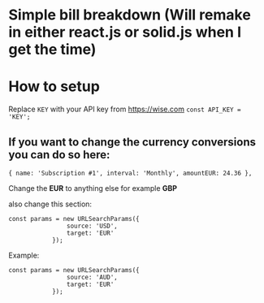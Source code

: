 # Simple bill breakdown (Will remake in either react.js or solid.js when I get the time)

# How to setup

Replace `KEY` with your API key from https://wise.com `const API_KEY = 'KEY';`

## If you want to change the currency conversions you can do so here:

```
{ name: 'Subscription #1', interval: 'Monthly', amountEUR: 24.36 },
```
Change the **EUR** to anything else for example **GBP**

also change this section:

```
const params = new URLSearchParams({
                source: 'USD',
                target: 'EUR'
            });
```
Example:

```
const params = new URLSearchParams({
                source: 'AUD',
                target: 'EUR'
            });
```
